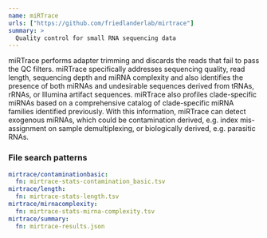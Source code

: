 ```yaml
---
name: miRTrace
urls: ["https://github.com/friedlanderlab/mirtrace"]
summary: >
  Quality control for small RNA sequencing data
---
```


<!--
~~~~~ DO NOT EDIT ~~~~~
This file is autogenerated from the MultiQC module python docstring.
Do not edit the markdown, it will be overwritten.

File path for the source of this content: multiqc/modules/mirtrace/mirtrace.py
~~~~~~~~~~~~~~~~~~~~~~~
-->

miRTrace performs adapter trimming and discards the reads that fail to pass
the QC filters. miRTrace specifically addresses sequencing quality, read length,
sequencing depth and miRNA complexity and also identifies the presence of both
miRNAs and undesirable sequences derived from tRNAs, rRNAs, or Illumina artifact
sequences.
miRTrace also profiles clade-specific miRNAs based on a comprehensive catalog
of clade-specific miRNA families identified previously. With this information,
miRTrace can detect exogenous miRNAs, which could be contamination derived,
e.g. index mis-assignment on sample demultiplexing, or biologically derived,
e.g. parasitic RNAs.

### File search patterns

```yaml
mirtrace/contaminationbasic:
  fn: mirtrace-stats-contamination_basic.tsv
mirtrace/length:
  fn: mirtrace-stats-length.tsv
mirtrace/mirnacomplexity:
  fn: mirtrace-stats-mirna-complexity.tsv
mirtrace/summary:
  fn: mirtrace-results.json
```
